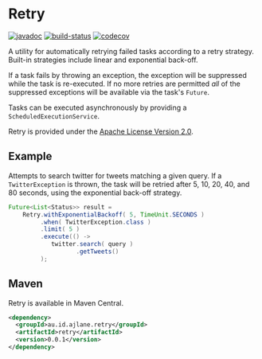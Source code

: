 # Retry
[![javadoc](http://www.javadoc.io/badge/au.id.ajlane.retry/retry.svg)](http://www.javadoc.io/doc/au.id.ajlane.retry/retry)
[![build-status](https://travis-ci.org/ajlane/retry.svg?branch=master)](https://travis-ci.org/ajlane/retry) [![codecov](https://codecov.io/gh/ajlane/retry/branch/master/graph/badge.svg)](https://codecov.io/gh/ajlane/retry)

A utility for automatically retrying failed tasks according to a retry strategy. Built-in strategies include linear and exponential back-off.

If a task fails by throwing an exception, the exception will be suppressed while the task is re-executed. If no more retries are permitted _all_ of the suppressed exceptions will be available via the task's `Future`.

Tasks can be executed asynchronously by providing a `ScheduledExecutionService`.

Retry is provided under the [Apache License Version 2.0](https://www.apache.org/licenses/LICENSE-2.0).

## Example
Attempts to search twitter for tweets matching a given query. If a `TwitterException` is thrown, the task will be retried after 5, 10, 20, 40, and 80 seconds, using the exponential back-off strategy.

```java
Future<List<Status>> result =
    Retry.withExponentialBackoff( 5, TimeUnit.SECONDS )
         .when( TwitterException.class )
         .limit( 5 )
         .execute(() ->
            twitter.search( query )
                   .getTweets()
         );
```


## Maven

Retry is available in Maven Central.
```xml
<dependency>
  <groupId>au.id.ajlane.retry</groupId>
  <artifactId>retry</artifactId>
  <version>0.0.1</version>
</dependency>
```

